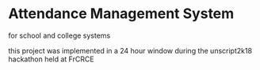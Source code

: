 # Attendance Management System 
for school and college systems

this project was implemented in a 24 hour window during the unscript2k18 hackathon held at FrCRCE
